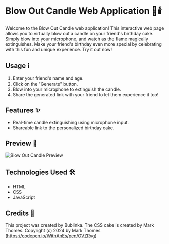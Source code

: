 # Blow Out Candle Web Application 🎂🕯️

Welcome to the Blow Out Candle web application! This interactive web page allows you to virtually blow out a candle on your friend's birthday cake. Simply blow into your microphone, and watch as the flame magically extinguishes. Make your friend's birthday even more special by celebrating with this fun and unique experience. Try it out now!

## Usage ℹ️

1. Enter your friend's name and age.
2. Click on the "Generate" button.
3. Blow into your microphone to extinguish the candle.
4. Share the generated link with your friend to let them experience it too!

## Features ✨

- Real-time candle extinguishing using microphone input.
- Shareable link to the personalized birthday cake.

## Preview 🎈

![Blow Out Candle Preview](preview.gif)

## Technologies Used 🛠️

- HTML
- CSS
- JavaScript

## Credits 🙌
This project was created by Bublinka.
The CSS cake is created by Mark Thomes. 
Copyright (c) 2024 by Mark Thomes (https://codepen.io/WithAnEs/pen/OVZRvg)

